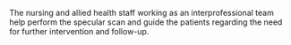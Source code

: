 The nursing and allied health staff working as an interprofessional team help perform the specular scan and guide the patients regarding the need for further intervention and follow-up.